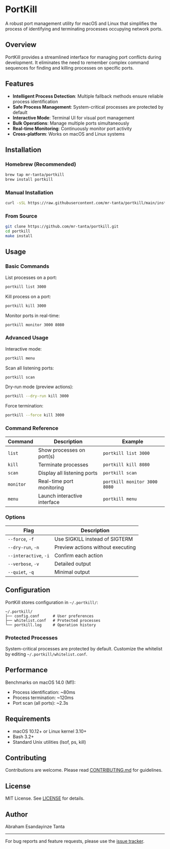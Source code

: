 # PortKill

A robust port management utility for macOS and Linux that simplifies the process of identifying and terminating processes occupying network ports.

## Overview

PortKill provides a streamlined interface for managing port conflicts during development. It eliminates the need to remember complex command sequences for finding and killing processes on specific ports.

## Features

- **Intelligent Process Detection**: Multiple fallback methods ensure reliable process identification
- **Safe Process Management**: System-critical processes are protected by default
- **Interactive Mode**: Terminal UI for visual port management
- **Bulk Operations**: Manage multiple ports simultaneously
- **Real-time Monitoring**: Continuously monitor port activity
- **Cross-platform**: Works on macOS and Linux systems

## Installation

### Homebrew (Recommended)
```bash
brew tap mr-tanta/portkill
brew install portkill
```

### Manual Installation
```bash
curl -sSL https://raw.githubusercontent.com/mr-tanta/portkill/main/install.sh | bash
```

### From Source
```bash
git clone https://github.com/mr-tanta/portkill.git
cd portkill
make install
```

## Usage

### Basic Commands

List processes on a port:
```bash
portkill list 3000
```

Kill process on a port:
```bash
portkill kill 3000
```

Monitor ports in real-time:
```bash
portkill monitor 3000 8080
```

### Advanced Usage

Interactive mode:
```bash
portkill menu
```

Scan all listening ports:
```bash
portkill scan
```

Dry-run mode (preview actions):
```bash
portkill --dry-run kill 3000
```

Force termination:
```bash
portkill --force kill 3000
```

### Command Reference

| Command | Description | Example |
|---------|-------------|---------|
| `list` | Show processes on port(s) | `portkill list 3000` |
| `kill` | Terminate processes | `portkill kill 8080` |
| `scan` | Display all listening ports | `portkill scan` |
| `monitor` | Real-time port monitoring | `portkill monitor 3000 8080` |
| `menu` | Launch interactive interface | `portkill menu` |

### Options

| Flag | Description |
|------|-------------|
| `--force`, `-f` | Use SIGKILL instead of SIGTERM |
| `--dry-run`, `-n` | Preview actions without executing |
| `--interactive`, `-i` | Confirm each action |
| `--verbose`, `-v` | Detailed output |
| `--quiet`, `-q` | Minimal output |

## Configuration

PortKill stores configuration in `~/.portkill/`:

```
~/.portkill/
├── config.conf      # User preferences
├── whitelist.conf   # Protected processes
└── portkill.log     # Operation history
```

### Protected Processes

System-critical processes are protected by default. Customize the whitelist by editing `~/.portkill/whitelist.conf`.

## Performance

Benchmarks on macOS 14.0 (M1):
- Process identification: ~80ms
- Process termination: ~120ms
- Port scan (all ports): ~2.3s

## Requirements

- macOS 10.12+ or Linux kernel 3.10+
- Bash 3.2+
- Standard Unix utilities (lsof, ps, kill)

## Contributing

Contributions are welcome. Please read [CONTRIBUTING.md](CONTRIBUTING.md) for guidelines.

## License

MIT License. See [LICENSE](LICENSE) for details.

## Author

Abraham Esandayinze Tanta

---

For bug reports and feature requests, please use the [issue tracker](https://github.com/mr-tanta/portkill/issues).